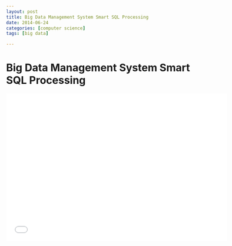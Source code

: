 ```yaml
---
layout: post
title: Big Data Management System Smart SQL Processing
date: 2014-06-24
categories: [computer science]
tags: [big data]

---
```



# Big Data Management System Smart SQL Processing


<iframe width="600" height="400" src="//www.youtube.com/embed/wMtXmE--P5g" frameborder="0" allowfullscreen></iframe>